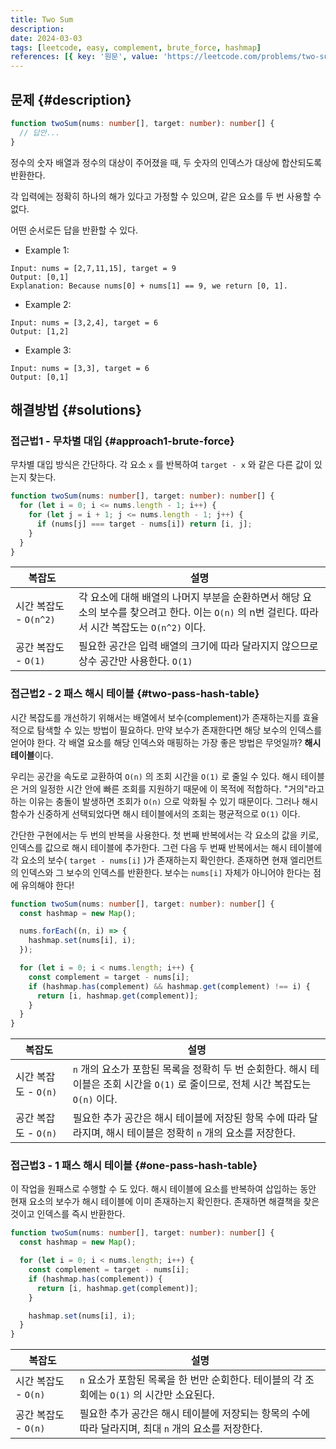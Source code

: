 ```yaml
---
title: Two Sum
description:
date: 2024-03-03
tags: [leetcode, easy, complement, brute_force, hashmap]
references: [{ key: '원문', value: 'https://leetcode.com/problems/two-sum/' }]
---
```


## 문제 {#description}

```ts
function twoSum(nums: number[], target: number): number[] {
  // 답안...
}
```

정수의 숫자 배열과 정수의 대상이 주어졌을 때, 두 숫자의 인덱스가 대상에 합산되도록 반환한다.

각 입력에는 정확히 하나의 해가 있다고 가정할 수 있으며, 같은 요소를 두 번 사용할 수 없다.

어떤 순서로든 답을 반환할 수 있다.

- Example 1:

```text
Input: nums = [2,7,11,15], target = 9
Output: [0,1]
Explanation: Because nums[0] + nums[1] == 9, we return [0, 1].
```

- Example 2:

```text
Input: nums = [3,2,4], target = 6
Output: [1,2]
```

- Example 3:

```text
Input: nums = [3,3], target = 6
Output: [0,1]
```

## 해결방법 {#solutions}

### 접근법1 - 무차별 대입 {#approach1-brute-force}

무차별 대입 방식은 간단하다. 각 요소 `x` 를 반복하여 `target - x` 와 같은 다른 값이 있는지 찾는다.

```ts
function twoSum(nums: number[], target: number): number[] {
  for (let i = 0; i <= nums.length - 1; i++) {
    for (let j = i + 1; j <= nums.length - 1; j++) {
      if (nums[j] === target - nums[i]) return [i, j];
    }
  }
}
```

| 복잡도                 | 설명                                                                                                                                            |
| ---------------------- | ----------------------------------------------------------------------------------------------------------------------------------------------- |
| 시간 복잡도 - `O(n^2)` | 각 요소에 대해 배열의 나머지 부분을 순환하면서 해당 요소의 보수를 찾으려고 한다. 이는 `O(n)` 의 n번 걸린다. 따라서 시간 복잡도는 `O(n^2)` 이다. |
| 공간 복잡도 - `O(1)`   | 필요한 공간은 입력 배열의 크기에 따라 달라지지 않으므로 상수 공간만 사용한다. `O(1)`                                                            |

### 접근법2 - 2 패스 해시 테이블 {#two-pass-hash-table}

시간 복잡도를 개선하기 위해서는 배열에서 보수(complement)가 존재하는지를 효율적으로 탐색할 수 있는 방법이 필요하다. 만약 보수가 존재한다면 해당 보수의 인덱스를 얻어야 한다. 각 배열 요소를 해당 인덱스와 매핑하는 가장 좋은 방법은 무엇일까? **해시 테이블**이다.

우리는 공간을 속도로 교환하여 `O(n)` 의 조회 시간을 `O(1)` 로 줄일 수 있다. 해시 테이블은 거의 일정한 시간 안에 빠른 조회를 지원하기 때문에 이 목적에 적합하다. "거의"라고 하는 이유는 충돌이 발생하면 조회가 `O(n)` 으로 악화될 수 있기 때문이다. 그러나 해시 함수가 신중하게 선택되었다면 해시 테이블에서의 조회는 평균적으로 `O(1)` 이다.

간단한 구현에서는 두 번의 반복을 사용한다. 첫 번째 반복에서는 각 요소의 값을 키로, 인덱스를 값으로 해시 테이블에 추가한다. 그런 다음 두 번째 반복에서는 해시 테이블에 각 요소의 보수( `target - nums[i]` )가 존재하는지 확인한다. 존재하면 현재 엘리먼트의 인덱스와 그 보수의 인덱스를 반환한다. 보수는 `nums[i]` 자체가 아니어야 한다는 점에 유의해야 한다!

```ts
function twoSum(nums: number[], target: number): number[] {
  const hashmap = new Map();

  nums.forEach((n, i) => {
    hashmap.set(nums[i], i);
  });

  for (let i = 0; i < nums.length; i++) {
    const complement = target - nums[i];
    if (hashmap.has(complement) && hashmap.get(complement) !== i) {
      return [i, hashmap.get(complement)];
    }
  }
}
```

| 복잡도               | 설명                                                                                                                               |
| -------------------- | ---------------------------------------------------------------------------------------------------------------------------------- |
| 시간 복잡도 - `O(n)` | `n` 개의 요소가 포함된 목록을 정확히 두 번 순회한다. 해시 테이블은 조회 시간을 `O(1)` 로 줄이므로, 전체 시간 복잡도는 `O(n)` 이다. |
| 공간 복잡도 - `O(n)` | 필요한 추가 공간은 해시 테이블에 저장된 항목 수에 따라 달라지며, 해시 테이블은 정확히 `n` 개의 요소를 저장한다.                    |

### 접근법3 - 1 패스 해시 테이블 {#one-pass-hash-table}

이 작업을 원패스로 수행할 수 도 있다. 해시 테이블에 요소를 반복하여 삽입하는 동안 현재 요소의 보수가 해시 테이블에 이미 존재하는지 확인한다. 존재하면 해결책을 찾은 것이고 인덱스를 즉시 반환한다.

```ts
function twoSum(nums: number[], target: number): number[] {
  const hashmap = new Map();

  for (let i = 0; i < nums.length; i++) {
    const complement = target - nums[i];
    if (hashmap.has(complement)) {
      return [i, hashmap.get(complement)];
    }

    hashmap.set(nums[i], i);
  }
}
```

| 복잡도               | 설명                                                                                                |
| -------------------- | --------------------------------------------------------------------------------------------------- |
| 시간 복잡도 - `O(n)` | `n` 요소가 포함된 목록을 한 번만 순회한다. 테이블의 각 조회에는 `O(1)` 의 시간만 소요된다.          |
| 공간 복잡도 - `O(n)` | 필요한 추가 공간은 해시 테이블에 저장되는 항목의 수에 따라 달라지며, 최대 `n` 개의 요소를 저장한다. |
